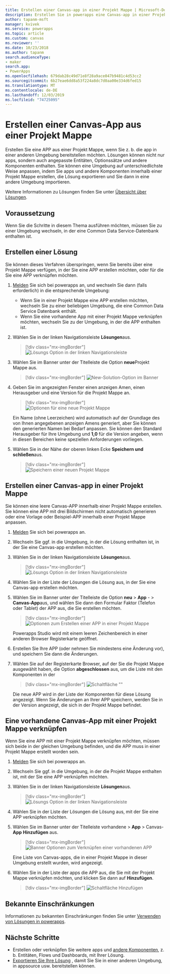 ```yaml
---
title: Erstellen einer Canvas-app in einer Projekt Mappe | Microsoft-Dokumentation
description: Erstellen Sie in powerapps eine Canvas-app in einer Projekt Mappe, damit Sie die app in einer anderen Umgebung bereitstellen können.
author: tapanm-msft
manager: kvivek
ms.service: powerapps
ms.topic: article
ms.custom: canvas
ms.reviewer: ''
ms.date: 10/23/2018
ms.author: tapanm
search.audienceType:
- maker
search.app:
- PowerApps
ms.openlocfilehash: 679dab28c49d71e8f28a9ace047b9481c4d53cc2
ms.sourcegitcommit: 6b27eae6dd8a53f224a8dc7d0aa00e334d6fed15
ms.translationtype: MT
ms.contentlocale: de-DE
ms.lasthandoff: 12/03/2019
ms.locfileid: "74725095"
---
```

# <a name="create-a-canvas-app-from-within-a-solution"></a>Erstellen einer Canvas-App aus einer Projekt Mappe

Erstellen Sie eine APP aus einer Projekt Mappe, wenn Sie z. b. die app in einer anderen Umgebung bereitstellen möchten. Lösungen können nicht nur apps, sondern auch angepasste Entitäten, Optionssätze und andere Komponenten enthalten. Sie können eine Umgebung auf unterschiedlichste Weise anpassen, indem Sie apps und andere Komponenten innerhalb einer Projekt Mappe erstellen, die Lösung exportieren und Sie dann in eine andere Umgebung importieren.

Weitere Informationen zu Lösungen finden Sie unter [Übersicht über Lösungen](../common-data-service/solutions-overview.md).

## <a name="prerequisite"></a>Voraussetzung

Wenn Sie die Schritte in diesem Thema ausführen möchten, müssen Sie zu einer Umgebung wechseln, in der eine Common Data Service-Datenbank enthalten ist.

## <a name="create-a-solution"></a>Erstellen einer Lösung

Sie können dieses Verfahren überspringen, wenn Sie bereits über eine Projekt Mappe verfügen, in der Sie eine APP erstellen möchten, oder für die Sie eine APP verknüpfen möchten.

1. [Melden](https://make.powerapps.com?utm_source=padocs&utm_medium=linkinadoc&utm_campaign=referralsfromdoc) Sie sich bei powerapps an, und wechseln Sie dann (falls erforderlich) in die entsprechende Umgebung:

    - Wenn Sie in einer Projekt Mappe eine APP erstellen möchten, wechseln Sie zu einer beliebigen Umgebung, die eine Common Data Service Datenbank enthält.
    - Wenn Sie eine vorhandene App mit einer Projekt Mappe verknüpfen möchten, wechseln Sie zu der Umgebung, in der die APP enthalten ist.

1. Wählen Sie in der linken Navigationsleiste **Lösungen**aus.

    > [!div class="mx-imgBorder"]
    > ![Lösungs Option in der linken Navigationsleiste](./media/add-app-solution/left-nav.png "Lösungs Option in der linken Navigationsleiste")

1. Wählen Sie im Banner unter der Titelleiste die Option **neue**Projekt Mappe aus.

    > [!div class="mx-imgBorder"]
    > ![New-Solution-Option im Banner](./media/add-app-solution/banner-new-solution.png "New-Solution-Option im Banner")

1. Geben Sie im angezeigten Fenster einen anzeigen Amen, einen Herausgeber und eine Version für die Projekt Mappe an.

    > [!div class="mx-imgBorder"]
    > ![Optionen für eine neue Projekt Mappe](./media/add-app-solution/configure-new-solution.png "Optionen für eine neue Projekt Mappe")

    Ein Name (ohne Leerzeichen) wird automatisch auf der Grundlage des von Ihnen angegebenen anzeigen Amens generiert, aber Sie können den generierten Namen bei Bedarf anpassen. Sie können den Standard Herausgeber für Ihre Umgebung und **1,0** für die Version angeben, wenn in diesen Bereichen keine speziellen Anforderungen vorliegen.

1. Wählen Sie in der Nähe der oberen linken Ecke **Speichern und schließen**aus.

    > [!div class="mx-imgBorder"]
    > ![Speichern einer neuen Projekt Mappe](./media/add-app-solution/save-new-solution.png "Speichern einer neuen Projekt Mappe")

## <a name="create-a-canvas-app-in-a-solution"></a>Erstellen einer Canvas-app in einer Projekt Mappe

Sie können eine leere Canvas-APP innerhalb einer Projekt Mappe erstellen. Sie können eine APP mit drei Bildschirmen nicht automatisch generieren oder eine Vorlage oder Beispiel-APP innerhalb einer Projekt Mappe anpassen.

1. [Melden](https://make.powerapps.com?utm_source=padocs&utm_medium=linkinadoc&utm_campaign=referralsfromdoc) Sie sich bei powerapps an.

1. Wechseln Sie ggf. in die Umgebung, in der die Lösung enthalten ist, in der Sie eine Canvas-app erstellen möchten.

1. Wählen Sie in der linken Navigationsleiste **Lösungen**aus.

    > [!div class="mx-imgBorder"]
    > ![Lösungs Option in der linken Navigationsleiste](./media/add-app-solution/left-nav.png "Lösungs Option in der linken Navigationsleiste")

1. Wählen Sie in der Liste der Lösungen die Lösung aus, in der Sie eine Canvas-app erstellen möchten.

1. Wählen Sie im Banner unter der Titelleiste die Option **neu** > **App** - > **Canvas-App**aus, und wählen Sie dann den Formular Faktor (Telefon oder Tablet) der APP aus, die Sie erstellen möchten.

    > [!div class="mx-imgBorder"]
    > ![Optionen zum Erstellen einer APP in einer Projekt Mappe](./media/add-app-solution/new-option.png "Optionen zum Erstellen einer APP in einer Projekt Mappe")

    Powerapps Studio wird mit einem leeren Zeichenbereich in einer anderen Browser Registerkarte geöffnet.

1. Erstellen Sie Ihre APP (oder nehmen Sie mindestens eine Änderung vor), und speichern Sie dann die Änderungen.

1. Wählen Sie auf der Registerkarte Browser, auf der Sie die Projekt Mappe ausgewählt haben, die Option **abgeschlossen** aus, um die Liste mit den Komponenten in der

    > [!div class="mx-imgBorder"]
    > ![Schaltfläche ""](./media/add-app-solution/done-button.png "Schaltfläche „Fertig“")

    Die neue APP wird in der Liste der Komponenten für diese Lösung angezeigt. Wenn Sie Änderungen an Ihrer APP speichern, werden Sie in der Version angezeigt, die sich in der Projekt Mappe befindet.

## <a name="link-an-existing-canvas-app-to-a-solution"></a>Eine vorhandene Canvas-App mit einer Projekt Mappe verknüpfen

Wenn Sie eine APP mit einer Projekt Mappe verknüpfen möchten, müssen sich beide in der gleichen Umgebung befinden, und die APP muss in einer Projekt Mappe erstellt worden sein.

1. [Melden](https://make.powerapps.com?utm_source=padocs&utm_medium=linkinadoc&utm_campaign=referralsfromdoc) Sie sich bei powerapps an.

1. Wechseln Sie ggf. in die Umgebung, in der die Projekt Mappe enthalten ist, mit der Sie eine APP verknüpfen möchten.

1. Wählen Sie in der linken Navigationsleiste **Lösungen**aus.

    > [!div class="mx-imgBorder"]
    > ![Lösungs Option in der linken Navigationsleiste](./media/add-app-solution/left-nav.png "Lösungs Option in der linken Navigationsleiste")

1. Wählen Sie in der Liste der Lösungen die Lösung aus, mit der Sie eine APP verknüpfen möchten.

1. Wählen Sie im Banner unter der Titelleiste vorhandene > **App** > Canvas- **App** **Hinzufügen** aus.

    > [!div class="mx-imgBorder"]
    > ![Banner Optionen zum Verknüpfen einer vorhandenen APP](./media/add-app-solution/add-existing.png "Banner Optionen zum Verknüpfen einer vorhandenen APP")

    Eine Liste von Canvas-apps, die in einer Projekt Mappe in dieser Umgebung erstellt wurden, wird angezeigt.

1. Wählen Sie in der Liste der apps die APP aus, die Sie mit der Projekt Mappe verknüpfen möchten, und klicken Sie dann auf **Hinzufügen**.

    > [!div class="mx-imgBorder"]
    > ![Schaltfläche Hinzufügen](./media/add-app-solution/add-button.png "Hinzufügen einer Schaltfläche")

## <a name="known-limitations"></a>Bekannte Einschränkungen

Informationen zu bekannten Einschränkungen finden Sie unter [Verwenden von Lösungen in powerapps](../common-data-service/use-solution-explorer.md#known-limitations). 

## <a name="next-steps"></a>Nächste Schritte

- Erstellen oder verknüpfen Sie weitere apps und [andere Komponenten](../common-data-service/use-solution-explorer.md), z. b. Entitäten, Flows und Dashboards, mit Ihrer Lösung.
- [Exportieren Sie Ihre Lösung](../common-data-service/import-update-export-solutions.md) , damit Sie Sie in einer anderen Umgebung, in appsource usw. bereitstellen können.
